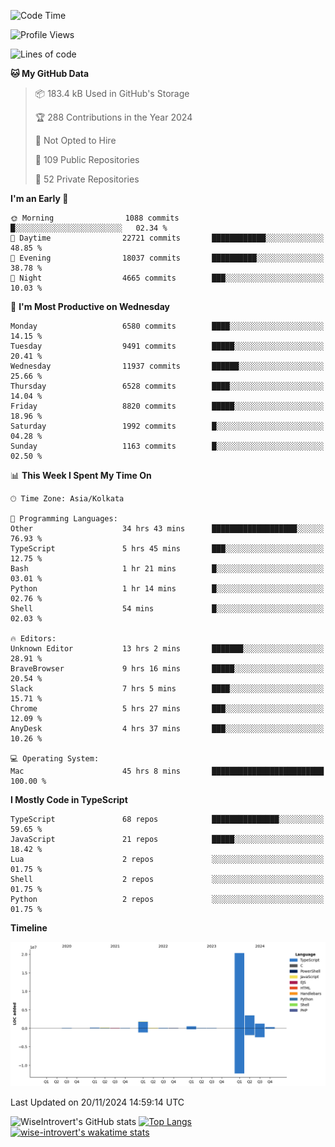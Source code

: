 <!--START_SECTION:waka-->
![Code Time](http://img.shields.io/badge/Code%20Time-1%2C869%20hrs%2037%20mins-blue)

![Profile Views](http://img.shields.io/badge/Profile%20Views-3-blue)

![Lines of code](https://img.shields.io/badge/From%20Hello%20World%20I%27ve%20Written-28.2%20million%20lines%20of%20code-blue)

**🐱 My GitHub Data** 

> 📦 183.4 kB Used in GitHub's Storage 
 > 
> 🏆 288 Contributions in the Year 2024
 > 
> 🚫 Not Opted to Hire
 > 
> 📜 109 Public Repositories 
 > 
> 🔑 52 Private Repositories 
 > 
**I'm an Early 🐤** 

```text
🌞 Morning                1088 commits        █░░░░░░░░░░░░░░░░░░░░░░░░   02.34 % 
🌆 Daytime                22721 commits       ████████████░░░░░░░░░░░░░   48.85 % 
🌃 Evening                18037 commits       ██████████░░░░░░░░░░░░░░░   38.78 % 
🌙 Night                  4665 commits        ███░░░░░░░░░░░░░░░░░░░░░░   10.03 % 
```
📅 **I'm Most Productive on Wednesday** 

```text
Monday                   6580 commits        ████░░░░░░░░░░░░░░░░░░░░░   14.15 % 
Tuesday                  9491 commits        █████░░░░░░░░░░░░░░░░░░░░   20.41 % 
Wednesday                11937 commits       ██████░░░░░░░░░░░░░░░░░░░   25.66 % 
Thursday                 6528 commits        ████░░░░░░░░░░░░░░░░░░░░░   14.04 % 
Friday                   8820 commits        █████░░░░░░░░░░░░░░░░░░░░   18.96 % 
Saturday                 1992 commits        █░░░░░░░░░░░░░░░░░░░░░░░░   04.28 % 
Sunday                   1163 commits        █░░░░░░░░░░░░░░░░░░░░░░░░   02.50 % 
```


📊 **This Week I Spent My Time On** 

```text
🕑︎ Time Zone: Asia/Kolkata

💬 Programming Languages: 
Other                    34 hrs 43 mins      ███████████████████░░░░░░   76.93 % 
TypeScript               5 hrs 45 mins       ███░░░░░░░░░░░░░░░░░░░░░░   12.75 % 
Bash                     1 hr 21 mins        █░░░░░░░░░░░░░░░░░░░░░░░░   03.01 % 
Python                   1 hr 14 mins        █░░░░░░░░░░░░░░░░░░░░░░░░   02.76 % 
Shell                    54 mins             █░░░░░░░░░░░░░░░░░░░░░░░░   02.03 % 

🔥 Editors: 
Unknown Editor           13 hrs 2 mins       ███████░░░░░░░░░░░░░░░░░░   28.91 % 
BraveBrowser             9 hrs 16 mins       █████░░░░░░░░░░░░░░░░░░░░   20.54 % 
Slack                    7 hrs 5 mins        ████░░░░░░░░░░░░░░░░░░░░░   15.71 % 
Chrome                   5 hrs 27 mins       ███░░░░░░░░░░░░░░░░░░░░░░   12.09 % 
AnyDesk                  4 hrs 37 mins       ███░░░░░░░░░░░░░░░░░░░░░░   10.26 % 

💻 Operating System: 
Mac                      45 hrs 8 mins       █████████████████████████   100.00 % 
```

**I Mostly Code in TypeScript** 

```text
TypeScript               68 repos            ███████████████░░░░░░░░░░   59.65 % 
JavaScript               21 repos            █████░░░░░░░░░░░░░░░░░░░░   18.42 % 
Lua                      2 repos             ░░░░░░░░░░░░░░░░░░░░░░░░░   01.75 % 
Shell                    2 repos             ░░░░░░░░░░░░░░░░░░░░░░░░░   01.75 % 
Python                   2 repos             ░░░░░░░░░░░░░░░░░░░░░░░░░   01.75 % 
```



**Timeline**

![Lines of Code chart](https://raw.githubusercontent.com/wise-introvert/wise-introvert/master/assets/bar_graph.png)


 Last Updated on 20/11/2024 14:59:14 UTC
<!--END_SECTION:waka-->

![WiseIntrovert's GitHub stats](https://github-readme-stats.vercel.app/api?username=wise-introvert&count_private=true&show_icons=true)
[![Top Langs](https://github-readme-stats.vercel.app/api/top-langs/?username=wise-introvert&langs_count=10)](https://github.com/anuraghazra/github-readme-stats)
[![wise-introvert's wakatime stats](https://github-readme-stats.vercel.app/api/wakatime?username=wiseintrovert)](https://github.com/anuraghazra/github-readme-stats)
